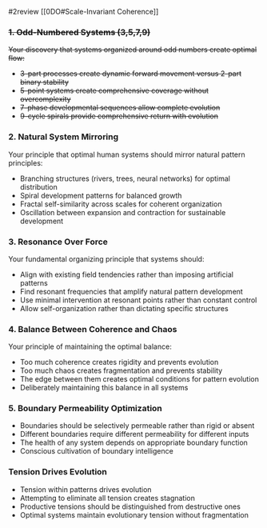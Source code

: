 #2review 
[[0DO#Scale-Invariant Coherence]]

### ~~1. Odd-Numbered Systems (3,5,7,9)~~

~~Your discovery that systems organized around odd numbers create optimal flow:~~

- ~~3-part processes create dynamic forward movement versus 2-part binary stability~~
- ~~5-point systems create comprehensive coverage without overcomplexity~~
- ~~7-phase developmental sequences allow complete evolution~~
- ~~9-cycle spirals provide comprehensive return with evolution~~

### 2. Natural System Mirroring

Your principle that optimal human systems should mirror natural pattern principles:

- Branching structures (rivers, trees, neural networks) for optimal distribution
- Spiral development patterns for balanced growth
- Fractal self-similarity across scales for coherent organization
- Oscillation between expansion and contraction for sustainable development

### 3. Resonance Over Force

Your fundamental organizing principle that systems should:

- Align with existing field tendencies rather than imposing artificial patterns
- Find resonant frequencies that amplify natural pattern development
- Use minimal intervention at resonant points rather than constant control
- Allow self-organization rather than dictating specific structures

### 4. Balance Between Coherence and Chaos

Your principle of maintaining the optimal balance:

- Too much coherence creates rigidity and prevents evolution
- Too much chaos creates fragmentation and prevents stability
- The edge between them creates optimal conditions for pattern evolution
- Deliberately maintaining this balance in all systems

### 5. Boundary Permeability Optimization

- Boundaries should be selectively permeable rather than rigid or absent
- Different boundaries require different permeability for different inputs
- The health of any system depends on appropriate boundary function
- Conscious cultivation of boundary intelligence

### Tension Drives Evolution

- Tension within patterns drives evolution
- Attempting to eliminate all tension creates stagnation
- Productive tensions should be distinguished from destructive ones
- Optimal systems maintain evolutionary tension without fragmentation